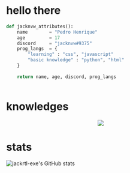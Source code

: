 # hello there

```python
def jacknvw_attributes():
    name        = "Pedro Henrique"
    age         = 17
    discord     = "jacknvw#9375"
    prog_langs  = {
        "learning" : "css", "javascript"
        "basic knowledge" : "python", "html"
    }
    
    return name, age, discord, prog_langs
    
```

# knowledges

<p align="center">
    <a href="https://skillicons.dev">
        <img src="https://skillicons.dev/icons?i=py,html,css,vscode" />
    </a>
</p>

# stats

![jackrtl-exe's GitHub stats](https://github-readme-stats.vercel.app/api?username=jackrtl-exe&show_icons=true&theme=gruvbox)
